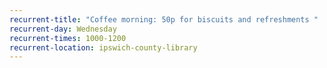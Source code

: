 ```yaml
---
recurrent-title: "Coffee morning: 50p for biscuits and refreshments	"
recurrent-day: Wednesday
recurrent-times: 1000-1200
recurrent-location: ipswich-county-library
---
```

